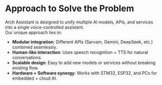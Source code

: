 # Approach to Solve the Problem

Arch Assistant is designed to unify multiple AI models, APIs, and services into a single voice-controlled assistant.  
Our unique approach lies in:
- **Modular integration**: Different APIs (Sarvam, Gemini, DeepSeek, etc.) combined seamlessly.
- **Human-like interaction**: Uses speech recognition + TTS for natural conversations.
- **Scalable design**: Easy to add new models or services without breaking existing flow.
- **Hardware + Software synergy**: Works with STM32, ESP32, and PCs for embedded + cloud AI.
